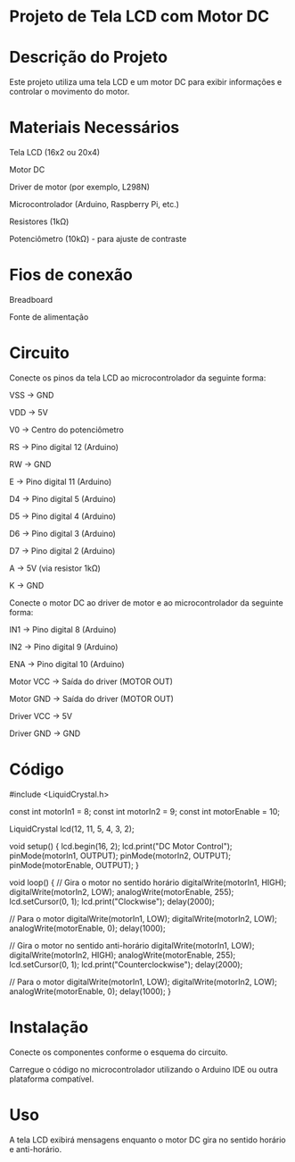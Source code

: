 # Projeto de Tela LCD com Motor DC
# Descrição do Projeto
Este projeto utiliza uma tela LCD e um motor DC para exibir informações e controlar o movimento do motor.

# Materiais Necessários
Tela LCD (16x2 ou 20x4)

Motor DC

Driver de motor (por exemplo, L298N)

Microcontrolador (Arduino, Raspberry Pi, etc.)

Resistores (1kΩ)

Potenciômetro (10kΩ) - para ajuste de contraste

# Fios de conexão

Breadboard

Fonte de alimentação

# Circuito
Conecte os pinos da tela LCD ao microcontrolador da seguinte forma:

VSS -> GND

VDD -> 5V

V0 -> Centro do potenciômetro

RS -> Pino digital 12 (Arduino)

RW -> GND

E -> Pino digital 11 (Arduino)

D4 -> Pino digital 5 (Arduino)

D5 -> Pino digital 4 (Arduino)

D6 -> Pino digital 3 (Arduino)

D7 -> Pino digital 2 (Arduino)

A -> 5V (via resistor 1kΩ)

K -> GND

Conecte o motor DC ao driver de motor e ao microcontrolador da seguinte forma:

IN1 -> Pino digital 8 (Arduino)

IN2 -> Pino digital 9 (Arduino)

ENA -> Pino digital 10 (Arduino)

Motor VCC -> Saída do driver (MOTOR OUT)

Motor GND -> Saída do driver (MOTOR OUT)

Driver VCC -> 5V

Driver GND -> GND

# Código
#include <LiquidCrystal.h>

const int motorIn1 = 8;
const int motorIn2 = 9;
const int motorEnable = 10;

LiquidCrystal lcd(12, 11, 5, 4, 3, 2);

void setup() {
  lcd.begin(16, 2);
  lcd.print("DC Motor Control");
  pinMode(motorIn1, OUTPUT);
  pinMode(motorIn2, OUTPUT);
  pinMode(motorEnable, OUTPUT);
}

void loop() {
  // Gira o motor no sentido horário
  digitalWrite(motorIn1, HIGH);
  digitalWrite(motorIn2, LOW);
  analogWrite(motorEnable, 255);
  lcd.setCursor(0, 1);
  lcd.print("Clockwise");
  delay(2000);

  // Para o motor
  digitalWrite(motorIn1, LOW);
  digitalWrite(motorIn2, LOW);
  analogWrite(motorEnable, 0);
  delay(1000);

  // Gira o motor no sentido anti-horário
  digitalWrite(motorIn1, LOW);
  digitalWrite(motorIn2, HIGH);
  analogWrite(motorEnable, 255);
  lcd.setCursor(0, 1);
  lcd.print("Counterclockwise");
  delay(2000);

  // Para o motor
  digitalWrite(motorIn1, LOW);
  digitalWrite(motorIn2, LOW);
  analogWrite(motorEnable, 0);
  delay(1000);
}

# Instalação
Conecte os componentes conforme o esquema do circuito.

Carregue o código no microcontrolador utilizando o Arduino IDE ou outra plataforma compatível.

# Uso
A tela LCD exibirá mensagens enquanto o motor DC gira no sentido horário e anti-horário.